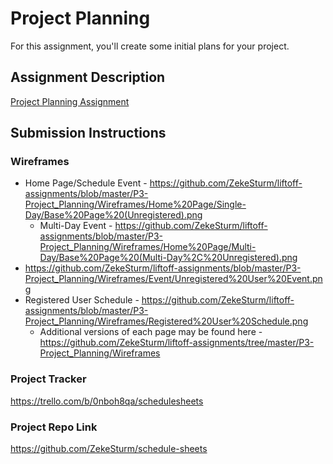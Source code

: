 # Project Planning
For this assignment, you'll create some initial plans for your project.

## Assignment Description
[Project Planning Assignment](https://education.launchcode.org/liftoff/assignments/planning/)

## Submission Instructions

### Wireframes

* Home Page/Schedule Event - https://github.com/ZekeSturm/liftoff-assignments/blob/master/P3-Project_Planning/Wireframes/Home%20Page/Single-Day/Base%20Page%20(Unregistered).png
  * Multi-Day Event - https://github.com/ZekeSturm/liftoff-assignments/blob/master/P3-Project_Planning/Wireframes/Home%20Page/Multi-Day/Base%20Page%20(Multi-Day%2C%20Unregistered).png
* https://github.com/ZekeSturm/liftoff-assignments/blob/master/P3-Project_Planning/Wireframes/Event/Unregistered%20User%20Event.png
* Registered User Schedule - https://github.com/ZekeSturm/liftoff-assignments/blob/master/P3-Project_Planning/Wireframes/Registered%20User%20Schedule.png
  * Additional versions of each page may be found here - https://github.com/ZekeSturm/liftoff-assignments/tree/master/P3-Project_Planning/Wireframes

### Project Tracker

https://trello.com/b/0nboh8qa/schedulesheets

### Project Repo Link

https://github.com/ZekeSturm/schedule-sheets
